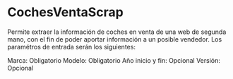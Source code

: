 # CochesVentaScrap

Permite extraer la información de coches en venta de una web de segunda mano, con el fin de poder aportar información a un posible vendedor. 
Los paramétros de entrada serán los siguientes:

Marca: Obligatorio
Modelo: Obligatorio
Año inicio y fin: Opcional
Versión: Opcional

